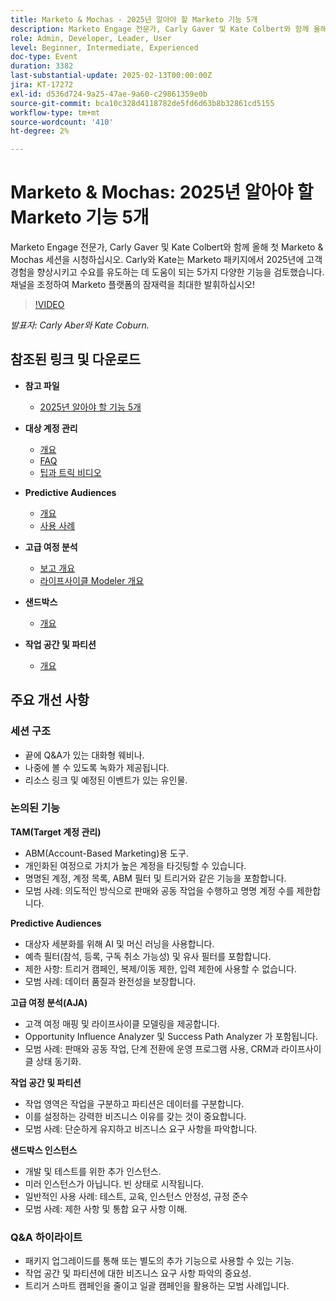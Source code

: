 ```yaml
---
title: Marketo & Mochas - 2025년 알아야 할 Marketo 기능 5개
description: Marketo Engage 전문가, Carly Gaver 및 Kate Colbert와 함께 올해 첫 Marketo & Mochas 세션을 시청하십시오. Carly와 Kate는 Marketo 패키지에서 2025년에 고객 경험을 향상시키고 수요를 유도하는 데 도움이 되는 5가지 다양한 기능을 검토했습니다. 채널을 조정하여 Marketo 플랫폼의 잠재력을 최대한 발휘하십시오!
role: Admin, Developer, Leader, User
level: Beginner, Intermediate, Experienced
doc-type: Event
duration: 3382
last-substantial-update: 2025-02-13T00:00:00Z
jira: KT-17272
exl-id: d536d724-9a25-47ae-9a60-c29861359e0b
source-git-commit: bca10c328d4118782de5fd6d63b8b32861cd5155
workflow-type: tm+mt
source-wordcount: '410'
ht-degree: 2%

---
```



# Marketo &amp; Mochas: 2025년 알아야 할 Marketo 기능 5개

Marketo Engage 전문가, Carly Gaver 및 Kate Colbert와 함께 올해 첫 Marketo &amp; Mochas 세션을 시청하십시오. Carly와 Kate는 Marketo 패키지에서 2025년에 고객 경험을 향상시키고 수요를 유도하는 데 도움이 되는 5가지 다양한 기능을 검토했습니다. 채널을 조정하여 Marketo 플랫폼의 잠재력을 최대한 발휘하십시오!

>[!VIDEO](https://video.tv.adobe.com/v/3444165/?learn=on&enablevpops)

*발표자: Carly Aber와 Kate Coburn.*

## 참조된 링크 및 다운로드

* **참고 파일**
   * [2025년 알아야 할 기능 5개](../assets/marketo-&-mochas-5-features-handout.pdf)

* **대상 계정 관리**
   * [개요](https://experienceleague.adobe.com/ko/docs/marketo/using/product-docs/target-account-management/setup/target-account-management-overview)
   * [FAQ](https://nation.marketo.com/t5/knowledgebase/target-account-management-previously-abm-faq-product-facts-and/ta-p/301199)
   * [팁과 트릭 비디오](https://nation.marketo.com/t5/product-blogs/marketo-engage-abm-tips-amp-tricks-with-corey-bayless/ba-p/304664)

* **Predictive Audiences**
   * [개요](https://experienceleague.adobe.com/ko/docs/marketo/using/product-docs/core-marketo-concepts/predictive-audiences/getting-started-with-predictive-audiences)
   * [사용 사례](https://nation.marketo.com/t5/product-blogs/using-predictive-audiences-in-marketo-engage/ba-p/301937)

* **고급 여정 분석**
   * [보고 개요](https://experienceleague.adobe.com/ko/docs/marketo/using/product-docs/reporting/reporting-overview#advanced-journey-analytics)
   * [라이프사이클 Modeler 개요](https://experienceleague.adobe.com/ko/docs/marketo/using/product-docs/reporting/revenue-cycle-analytics/revenue-cycle-models/understanding-revenue-models)

* **샌드박스**
   * [개요](https://experienceleague.adobe.com/ko/docs/marketo/using/product-docs/core-marketo-concepts/miscellaneous/marketo-sandbox)

* **작업 공간 및 파티션**
   * [개요](https://experienceleague.adobe.com/ko/docs/marketo/using/product-docs/administration/workspaces-and-person-partitions/understanding-workspaces-and-person-partitions)

## 주요 개선 사항

### 세션 구조

* 끝에 Q&amp;A가 있는 대화형 웨비나.
* 나중에 볼 수 있도록 녹화가 제공됩니다.
* 리소스 링크 및 예정된 이벤트가 있는 유인물.

### 논의된 기능

**TAM(Target 계정 관리)**

* ABM(Account-Based Marketing)용 도구.
* 개인화된 여정으로 가치가 높은 계정을 타깃팅할 수 있습니다.
* 명명된 계정, 계정 목록, ABM 필터 및 트리거와 같은 기능을 포함합니다.
* 모범 사례: 의도적인 방식으로 판매와 공동 작업을 수행하고 명명 계정 수를 제한합니다.

**Predictive Audiences**

* 대상자 세분화를 위해 AI 및 머신 러닝을 사용합니다.
* 예측 필터(참석, 등록, 구독 취소 가능성) 및 유사 필터를 포함합니다.
* 제한 사항: 트리거 캠페인, 복제/이동 제한, 입력 제한에 사용할 수 없습니다.
* 모범 사례: 데이터 품질과 완전성을 보장합니다.

**고급 여정 분석(AJA)**

* 고객 여정 매핑 및 라이프사이클 모델링을 제공합니다.
* Opportunity Influence Analyzer 및 Success Path Analyzer 가 포함됩니다.
* 모범 사례: 판매와 공동 작업, 단계 전환에 운영 프로그램 사용, CRM과 라이프사이클 상태 동기화.

**작업 공간 및 파티션**

* 작업 영역은 작업을 구분하고 파티션은 데이터를 구분합니다.
* 이를 설정하는 강력한 비즈니스 이유를 갖는 것이 중요합니다.
* 모범 사례: 단순하게 유지하고 비즈니스 요구 사항을 파악합니다.

**샌드박스 인스턴스**

* 개발 및 테스트를 위한 추가 인스턴스.
* 미러 인스턴스가 아닙니다. 빈 상태로 시작됩니다.
* 일반적인 사용 사례: 테스트, 교육, 인스턴스 안정성, 규정 준수
* 모범 사례: 제한 사항 및 통합 요구 사항 이해.

### Q&amp;A 하이라이트

* 패키지 업그레이드를 통해 또는 별도의 추가 기능으로 사용할 수 있는 기능.
* 작업 공간 및 파티션에 대한 비즈니스 요구 사항 파악의 중요성.
* 트리거 스마트 캠페인을 줄이고 일괄 캠페인을 활용하는 모범 사례입니다.
